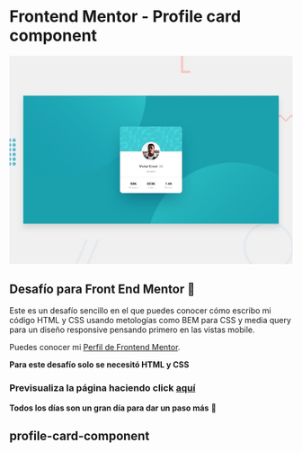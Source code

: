 # Frontend Mentor - Profile card component

![Design preview for the Profile card component coding challenge](./design/desktop-preview.jpg)

## Desafío para Front End Mentor 👋

Este es un desafío sencillo en el que puedes conocer cómo escribo mi código HTML y CSS usando metologías como BEM para CSS y media query para un diseño responsive pensando primero en las vistas mobile.

Puedes conocer mi [Perfil de Frontend Mentor](https://www.frontendmentor.io/profile/joshuacba08).

**Para este desafío solo se necesitó HTML y CSS**

### Previsualiza la página haciendo click [aquí](https://profile-card-component-puce-five.vercel.app/)

**Todos los días son un gran día para dar un paso más** 🚀
## profile-card-component
